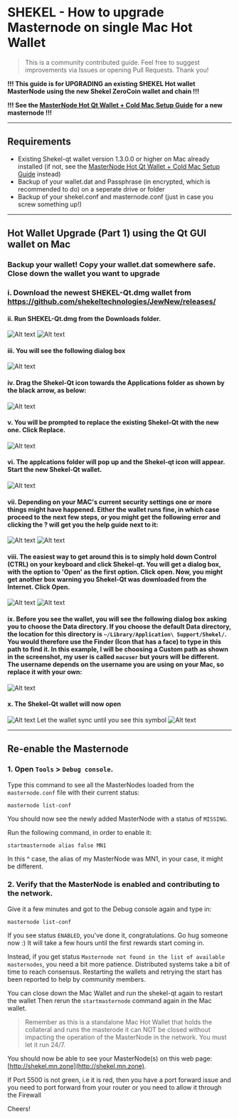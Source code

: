 # SHEKEL - How to upgrade Masternode on single Mac Hot Wallet

> This is a community contributed guide. Feel free to suggest improvements via Issues or opening Pull Requests. Thank you!

**!!! This guide is for UPGRADING an existing SHEKEL Hot wallet MasterNode using the new Shekel ZeroCoin wallet and chain !!!**

**!!! See the [MasterNode Hot Qt Wallet + Cold Mac Setup Guide](guides/Masternode_Setup_Hot_Mac.md) for a new masternode !!!**

---

## Requirements
* Existing Shekel-qt wallet version 1.3.0.0 or higher on Mac already installed (if not, see the [MasterNode Hot Qt Wallet + Cold Mac Setup Guide](guides/Masternode_Setup_Hot_Mac.md) instead)
* Backup of your wallet.dat and Passphrase (in encrypted, which is recommended to do) on a seperate drive or folder
* Backup of your shekel.conf and masternode.conf (just in case you screw something up!)

---

## **Hot** Wallet Upgrade (Part 1) using the Qt GUI wallet on Mac


###        Backup your wallet! Copy your wallet.dat somewhere safe. Close down the wallet you want to upgrade
### i.     Download the newest SHEKEL-Qt.dmg wallet from https://github.com/shekeltechnologies/JewNew/releases/
#### ii.   Run SHEKEL-Qt.dmg from the Downloads folder. 
![Alt text](https://github.com/shekeltechnologies/Documentation/blob/master/images/shekel-mac-downloads.png "Downloads folder")
![Alt text](https://github.com/shekeltechnologies/Documentation/blob/master/images/shekel-mac-downloads2.png "Downloads folder 2")
#### iii.  You will see the following dialog box
![Alt text](https://github.com/shekeltechnologies/Documentation/blob/master/images/shekel-mac-application.png "Shekel Core Applications")
#### iv.   Drag the Shekel-Qt icon towards the Applications folder as shown by the black arrow, as below:
![Alt text](https://github.com/shekeltechnologies/Documentation/blob/master/images/shekel-mac-application-drag.png "Shekel Core Applications Drag")
#### v.     You will be prompted to replace the existing Shekel-Qt with the new one. Click Replace.
![Alt text](https://github.com/shekeltechnologies/Documentation/blob/master/images/shekel-mac-upgrade-replace.png "Shekel upgrade replace")
#### vi.    The applcations folder will pop up and the Shekel-qt icon will appear. Start the new Shekel-Qt wallet.
![Alt text](https://github.com/shekeltechnologies/Documentation/blob/master/images/shekel-mac-icon.png "Shekel-qt icon")
#### vii.   Depending on your MAC's current security settings one or more things might have happened. Either the wallet runs fine, in which case proceed to the next few steps, or you might get the following error and clicking the ? will get you the help guide next to it:
![Alt text](https://github.com/shekeltechnologies/Documentation/blob/master/images/shekel-mac-unidentified.png "Shekel-qt unidentified developer")
![Alt text](https://github.com/shekeltechnologies/Documentation/blob/master/images/shekel-mac-unidentified-override.png "Shekel-qt unidentified developer override")
#### viii.  The easiest way to get around this is to simply hold down Control (CTRL) on your keyboard and  click Shekel-qt. You will get a dialog box, with the option to 'Open' as the first option. Click open. Now, you might get another box warning you Shekel-Qt was downloaded from the Internet. Click Open.
![Alt text](https://github.com/shekeltechnologies/Documentation/blob/master/images/shekel-mac-unidentified-openanyway.png "Shekel-qt unidentified developer open")
![Alt text](https://github.com/shekeltechnologies/Documentation/blob/master/images/shekel-mac-unidentified-openanyway2.png "Shekel-qt unidentified developer open box")
#### ix. Before you see the wallet, you will see the following dialog box asking you to choose the Data directory. If you choose the default Data directory, the location for this directory is `~/Library/Application\ Support/Shekel/`. You would therefore use the Finder (Icon that has a face) to type in this path to find it. In this example, I will be choosing a Custom path as shown in the screenshot, my user is called `macuser` but yours will be different. The username depends on the username you are using on your Mac, so replace it with your own:
![Alt text](https://github.com/shekeltechnologies/Documentation/blob/master/images/shekel-mac-data-directory-box.png "Shekel-qt Custom Data Directory")
#### x.   The Shekel-Qt wallet will now open
![Alt text](https://github.com/shekeltechnologies/Documentation/blob/master/images/shekel-mac-wallet.png "Shekel-qt wallet")
Let the wallet sync until you see this symbol
![Alt text](https://github.com/shekeltechnologies/Documentation/blob/master/images/shekel-wallet-sync.png "Wallet Sync Completed")


---

## Re-enable the Masternode

### 1. Open `Tools` > `Debug console`.

Type this command to see all the MasterNodes loaded from the `masternode.conf` file with their current status:
```
masternode list-conf
```

You should now see the newly added MasterNode with a status of `MISSING`.

Run the following command, in order to enable it:
```
startmasternode alias false MN1
```
In this ^ case, the alias of my MasterNode was MN1, in your case, it might be different.


### 2. Verify that the MasterNode is enabled and contributing to the network.

Give it a few minutes and got to the Debug console again and type in:
```
masternode list-conf
```

If you see status `ENABLED`, you've done it, congratulations. Go hug someone now :)
It will take a few hours until the first rewards start coming in.

Instead, if you get status `Masternode not found in the list of available masternodes`, you need a bit more patience. Distributed systems take a bit of time to reach consensus. Restarting the wallets and retrying the start has been reported to help by community members. 

You can close down the Mac Wallet and run the shekel-qt again to restart the wallet
Then rerun the `startmasternode` command again in the Mac wallet.

> Remember as this is a standalone Mac Hot Wallet that holds the collateral and runs the masterode it can NOT be closed without impacting the operation of the MasterNode in the network. You must let it run 24/7.

You should now be able to see your MasterNode(s) on this web page: [http://shekel.mn.zone](http://shekel.mn.zone).

If Port 5500 is not green, i.e it is red, then you have a port forward issue and you need to port forward from your router or you need to allow it through the Firewall

Cheers!
